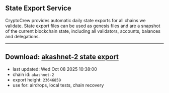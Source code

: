 ## State Export Service
CryptoCrew provides automatic daily state exports for all chains we validate. State export files can be used as genesis files and are a snapshot of the current blockchain state, including all validators, accounts, balances and delegations.

---
**Download: [akashnet-2 state export](https://dl-eu2.ccvalidators.com/SERVICE/akash/akashnet-2_export_23646859.json)**
---

- last updated: Wed Oct 08 2025 10:38:00
- chain id: `akashnet-2`
- export height: `23646859`
- use for: airdrops, local tests, chain recovery
